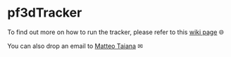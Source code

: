 # pf3dTracker

To find out more on how to run the tracker, please refer to this [wiki page][1] 🌐

You can also drop an email to [Matteo Taiana][2] ✉

[1]: http://mediawiki.isr.ist.utl.pt/wiki/3D_ball_tracker
[2]: mailto:mtaiana@isr.ist.utl.pt
